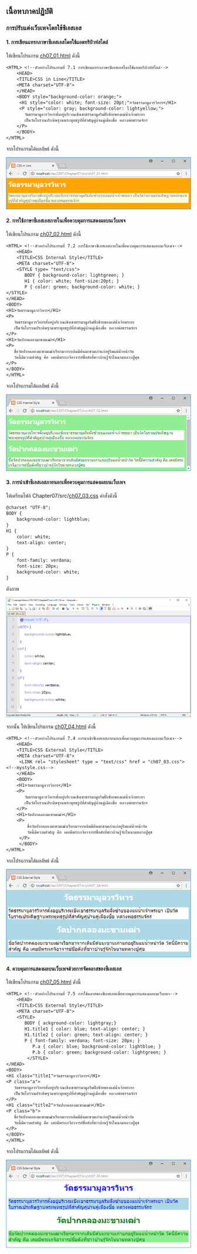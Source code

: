 ## เนื้อหาภาคปฏิบัติ
### การปรับแต่งเว็บเพจโดยใช้ซีเอสเอส

#### 1. การเขียนแทรกภาษาซีเอสเอสโดยใช้แอตทริบิวท์สไตล์

ให้เขียนโปรแกรม [ch07_01.html](src/ch07_01.html) ดังนี้

```
<HTML> <!--ตัวอย่างโปรแกรมที่ 7.1 การเขียนแทรกภาษาซีเอสเอสโดยใช้แอตทริบิวท์สไตล์-->
    <HEAD>
    <TITLE>CSS in Line</TITLE>
    <META charset="UTF-8">
    </HEAD>
    <BODY style="background-color: orange;">
     <H1 style="color: white; font-size: 20pt;">วัดธรรมามูลวรวิหาร</H1>
     <P style="color: gray; background-color: lightyellow;">
       วัดธรรมามูลวรวิหารตั้งอยู่บริเวณเชิงเขาธรรมามูลริมฝั่งซ้ายของแม่น้ำเจ้าพระยา 
       เป็นวัดโบราณประดิษฐานพระพุทธรูปที่สำคัญคู่บ้านคู่เมืองชื่อ หลวงพ่อธรรมจักร
    </P> 
    </BODY>
</HTML>
```

จากโปรแกรมได้ผลลัพธ์ ดังนี้

<img src=output/ch07_01.png>

#### 2. การใช้ภาษาซีเอสเอสภายในเพื่อควบคุมการแสดงผลบนเว็บเพจ

ให้เขียนโปรแกรม [ch07_02.html](src/ch07_02.html) ดังนี้

```
<HTML> <!--ตัวอย่างโปรแกรมที่ 7.2 การใช้ภาษาซีเอสเอสภายในเพื่อควบคุมการแสดงผลบนเว็บเพจ-->
    <HEAD>
    <TITLE>CSS Internal Style</TITLE>
    <META charset="UTF-8">
    <STYLE type= "text/css">
       BODY { background-color: lightgreen; }
       H1 { color: white; font-size:20pt; }
       P { color: green; background-color: white; }
</STYLE> 
</HEAD>
<BODY>
<H1>วัดธรรมามูลวรวิหาร</H1>
<P>
   วัดธรรมามูลวรวิหารตั้งอยู่บริเวณเชิงเขาธรรมามูลริมฝั่งซ้ายของแม่น้ำเจ้าพระยา 
   เป็นวัดโบราณประดิษฐานพระพุทธรูปที่สำคัญคู่บ้านคู่เมืองชื่อ หลวงพ่อธรรมจักร
</P>
<H1>วัดปากคลองมะขามเฒ่า</H1>
<P>
   ชื่อวัดปากคลองมะขามเฒ่าเรียกมาจากเดิมมีต้นมะขามเก่าแก่อยู่ริมแม่น้ำหน้าวัด
   วัดนี้มีความสำคัญ คือ เคยมีพระเกจิอาจารย์ชื่อดังที่ชาวบ้านรู้จักในนามหลวงปู่ศุข
</P>
</BODY>
</HTML>
```

จากโปรแกรมได้ผลลัพธ์ ดังนี้

<img src=output/ch07_02.png>

#### 3. การนำเข้าซีเอสเอสภายนอกเพื่อควบคุมการแสดงผลบนเว็บเพจ

ให้เตรียมไฟล์ Chapter07/src/[ch07_03.css](src/ch07_03.css) คำสั่งดังนี้

```
@charset "UTF-8";
BODY {
    background-color: lightblue;
}
H1 {
    color: white;
    text-align: center;
}
P {
    font-family: verdana;
    font-size: 20px;
    background-color: white;
}
```

ดังภาพ

<img src=output/ch07_03.png>

จากนั้น ให้เขียนโปรแกรม [ch07_04.html](src/ch07_04.html) ดังนี้

```
<HTML> <!--ตัวอย่างโปรแกรมที่ 7.4 การนำเข้าซีเอสเอสภายนอกเพื่อควบคุมการแสดงผลบนเว็บเพจ-->
    <HEAD>
    <TITLE>CSS External Style</TITLE>
    <META charset="UTF-8">
     <LINK rel= "stylesheet" type = "text/css" href = "ch07_03.css"> <!--mystyle.css-->
    </HEAD>
    <BODY>
    <H1>วัดธรรมามูลวรวิหาร</H1>
    <P>
       วัดธรรมามูลวรวิหารตั้งอยู่บริเวณเชิงเขาธรรมามูลริมฝั่งซ้ายของแม่น้ำเจ้าพระยา 
       เป็นวัดโบราณประดิษฐานพระพุทธรูปที่สำคัญคู่บ้านคู่เมืองชื่อ หลวงพ่อธรรมจักร
    </P>
    <H1>วัดปากคลองมะขามเฒ่า</H1>
    <P>
        ชื่อวัดปากคลองมะขามเฒ่าเรียกมาจากเดิมมีต้นมะขามเก่าแก่อยู่ริมแม่น้ำหน้าวัด
        วัดนี้มีความสำคัญ คือ เคยมีพระเกจิอาจารย์ชื่อดังที่ชาวบ้านรู้จักในนามหลวงปู่ศุข
     </P>
     </BODY>
</HTML>
```

จากโปรแกรมได้ผลลัพธ์ ดังนี้

<img src=output/ch07_04.png>

#### 4. ควบคุมการแสดงผลบนเว็บเพจด้วยการจัดคลาสของซีเอสเอส

ให้เขียนโปรแกรม [ch07_05.html](src/ch07_05.html) ดังนี้

```
<HTML> <!--ตัวอย่างโปรแกรมที่ 7.5 การใช้คลาสของซีเอสเอสเพื่อควบคุมการแสดงผลบนเว็บเพจ-->
    <HEAD>
    <TITLE>CSS External Style</TITLE>
    <META charset="UTF-8">
    <STYLE>
       BODY { ackground-color: lightgray;}
       H1.title1 { color: blue; text-align: center; }
       H1.title2 { color: green; text-align: center; }
       P { font-family: verdana; font-size: 20px; }
          P.a { color: blue; background-color: lightblue; }
          P.b { color: green; background-color: lightgreen; }
        </STYLE>
</HEAD>
<BODY>
<H1 class="title1">วัดธรรมามูลวรวิหาร</H1>
<P class="a">
   วัดธรรมามูลวรวิหารตั้งอยู่บริเวณเชิงเขาธรรมามูลริมฝั่งซ้ายของแม่น้ำเจ้าพระยา 
   เป็นวัดโบราณประดิษฐานพระพุทธรูปที่สำคัญคู่บ้านคู่เมืองชื่อ หลวงพ่อธรรมจักร
</P>
<H1 class="title2">วัดปากคลองมะขามเฒ่า</H1>
<P class="b">
   ชื่อวัดปากคลองมะขามเฒ่าเรียกมาจากเดิมมีต้นมะขามเก่าแก่อยู่ริมแม่น้ำหน้าวัด
   วัดนี้มีความสำคัญ คือ เคยมีพระเกจิอาจารย์ชื่อดังที่ชาวบ้านรู้จักในนามหลวงปู่ศุข
</P>
</BODY>
</HTML>    
```

จากโปรแกรมได้ผลลัพธ์ ดังนี้

<img src=output/ch07_05.png>